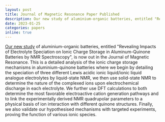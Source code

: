 ```yaml
---
layout: post
title: Journal of Magnetic Resonance Paper Published
description: Our new study of aluminium-organic batteries, entitled "Revealing Impacts of Electrolyte Speciation on Ionic Charge Storage in Aluminum-Quinone Batteries by NMR Spectroscopy", is now out in the Journal of Magnetic Resonance. This is a detailed analysis of the ionic charge storage mechanisms in aluminium-quinone batteries where we begin by detailing the speciation of three different Lewis acidic ionic liquid/ionic liquid analogue electrolytes by liquid-state NMR, we then use solid-state NMR to determine the nature of the complexed ions upon electrochemical discharge in each electrolyte. We further use DFT calculations to both determine the most favorable electroactive cation generation pathways and to link the experimentally derived NMR quadrupolar parameters to a physical basis of ion interaction with different quinone structures. Finally, we also validate our hypothesised mechanisms with targeted experiments, proving the function of various ionic species.
date: 2023-01-25
categories: papers
inline: true
---
```


[Our new study](https://www.sciencedirect.com/science/article/abs/pii/S1090780723000095) of aluminium-organic batteries, entitled "Revealing Impacts of Electrolyte Speciation on Ionic Charge Storage in Aluminum-Quinone Batteries by NMR Spectroscopy", is now out in the Journal of Magnetic Resonance. This is a detailed analysis of the ionic charge storage mechanisms in aluminium-quinone batteries where we begin by detailing the speciation of three different Lewis acidic ionic liquid/ionic liquid analogue electrolytes by liquid-state NMR, we then use solid-state NMR to determine the nature of the complexed ions upon electrochemical discharge in each electrolyte. We further use DFT calculations to both determine the most favorable electroactive cation generation pathways and to link the experimentally derived NMR quadrupolar parameters to a physical basis of ion interaction with different quinone structures. Finally, we also validate our hypothesised mechanisms with targeted experiments, proving the function of various ionic species.
